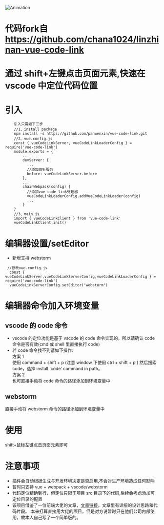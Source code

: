 ![Animation](https://user-images.githubusercontent.com/62974111/174468768-dcacbfaa-3565-4608-bbb3-9a1b81da4ff0.gif)

# 代码fork自 https://github.com/chana1024/linzhinan-vue-code-link
# 通过 shift+左键点击页面元素,快速在 vscode 中定位代码位置

# 引入

```
    引入只需如下三步
    //1、install package
    npm install -s https://github.com/panwenxin/vue-code-link.git
    //2、vue.config.js
    const { vueCodeLinkServer, vueCodeLinkLoaderConfig } = require('vue-code-link')
    module.exports = {
        ...
        devServer: {
          ...
          //添加监听服务
          before: vueCodeLinkServer.before
        },
        ...
        chainWebpack(config) {
          //添加vue-code-link处理器
          vueCodeLinkLoaderConfig.addVueCodeLinkLoader(config)
          ...
        }
    }
    //3、main.js
    import { vueCodeLinkClient } from 'vue-code-link'
    vueCodeLinkClient.init()
```

# 编辑器设置/setEditor

- 新增支持 webstorm

```
 //修改vue.config.js
  const { vueCodeLinkServer,vueCodeLinkServerConfig,vueCodeLinkLoaderConfig } = require('vue-code-link')
  vueCodeLinkServerConfig.setEditor("webstorm")
```

# 编辑器命令加入环境变量

## vscode 的 code 命令

- vscode 的定位功能是基于 vscode 的 code 命令实现的，所以请确认 code 命令是否有效(cmd 或 shell 里直接执行 code)
- 若 code 命令找不到请如下操作: \
   方案 1 \
  使用 command + shift + p (注意 window 下使用 ctrl + shift + p ) 然后搜索 code，选择 install 'code' command in path。 \
   方案 2 \
  也可直接手动将 code 命令的路径添加到环境变量中

## webstorm

直接手动将 webstorm 命令的路径添加到环境变量中

# 使用

shift+鼠标左键点击页面元素即可

# 注意事项

- 插件会自动根据生成与开发环境决定是否启用,不会对生产环境造成任何影响
- 暂时只支持 vue + webpack + vscode/webstorm
- 代码定位精确到行，但定位只限于项目 src 目录下的代码,后续会考虑添加可定位目录的配置
- 该项目借鉴了一位前端大佬的文章，[文章链接](https://mp.weixin.qq.com/s/AZQTK_lk8BxxWZCDU5P_Yg)。文章里有详细的设计思路和代码片段。
  本来打算直接用大佬的项目，但是对方说暂时只在他们公司内部使用，故本人自己写了一个简单版的。
